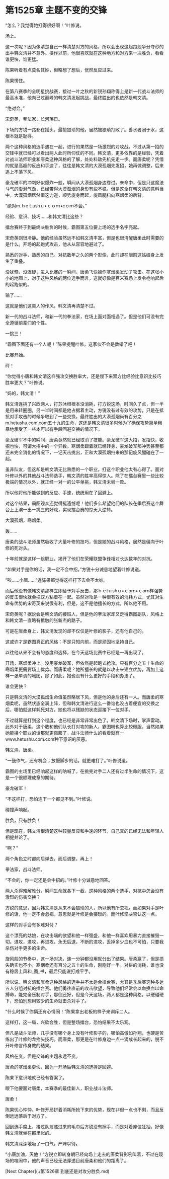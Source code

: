 # 第1525章 主题不变的交锋

“怎么？我觉得她打得很好啊！”叶修说。

场上。

这一次呢？因为像清楚自己一样清楚对方的风格，所以会出现这起跑般争分夺秒的出手韩文清并不意外。换作以前，他很喜欢就在这种地方和对方来一决胜负，看看谁更快，谁更猛。

陈果听着有点莫名其妙，但略想了想后，恍然反应过来。

陈果愣住。

在第八赛季的全明星挑战赛，接过一叶之秋的新锐孙翔称得上是新一代战斗法师的最高水准，他向已过巅峰的韩文清发起挑战，最终胜出的也依然是韩文清。

“绝对会。”

宋奇英，拳法家，长河落日。

下场的方锐一路都在摇头，最擅猥琐的他，居然被猥琐打败了。善水者溺于水，这根本就是耻辱。

两个这种风格的选手遇在一起，进行的果然是一场激烈的对攻战。不过从第一招的交锋中就已经可以看出两人此时所仰仗的不同。韩文清，更多依靠的是经验，凭着对战斗法师职业和唐柔这种风格的了解，处处料敌先机先走一步。而唐柔呢？凭借的就是高超的反应和手速了，往往是韩文清的大漠孤烟先发招，她再做调整，后来追上不落下风。

豪龙破军的冲刺好似爆炸一般，瞬间从大漠孤烟身边卷过。未命中，但是只这魔法斗气的澎湃气劲，已经带得大漠孤烟的身形有些不稳。但是这全在韩文清的意料当中，大漠孤烟居然借这力道，顺势旋身而起，旋风腿扫向寒烟柔的后背。

“绝对m.ｈeｔushｕ•ｃｏｍ•cｏｍ不会。”

经验、意识、技巧……和韩文清比这些？

擂台赛终于到最终决胜负的时候，霸图第五位要上场的选手名字亮起。

宋奇英则很冷静。他的经验虽然远不如韩文清丰富，但是也很清醒唐柔此时需要的是什么。开场的起跑式攻击，他从从容容地避过了。

熟悉的对手，熟悉的自己。对抗数年之久的两个影像，此时却在眼前这姑娘身上发生了重叠。

没犹豫，没迟疑，进入比赛的一瞬间，唐柔飞快操作寒烟柔发动了攻击。在这张小小的地图上，对于这种风格的两位选手而言，这就好像是百米赛场上发令枪响起后的起跑似的。

输了……

这就是他们这类人的作风，韩文清再清楚不过。

新一代的战斗法师，和新一代的拳法家，在场上面对面相遇了。但是他们可没有完全遵循前辈们的个性。

一挑三！

“霸图下面还有一个人呢！”陈果提醒叶修，这家伙不会是数错了吧！

比赛开始。

砰！

“你觉得小唐和韩文清这样强攻交换胜率大，还是慢下来双方比经验比意识比技巧胜率更大？”叶修说。

“妈的，韩文清！”

韩文清连挑了兴欣两人，打苏沐橙根本没消耗，打方锐这场，时间久了点，但一半是用来转圈圈，另一半时间都是他占据着主动，方锐没有过有效的攻势，只是在抵抗对手攻击的时候争取到了一些交换，最终胜出的大漠孤烟尚有百分之m.hetushu.com.com五十九的生命，这还是韩文清很多时候为了确保攻势简单粗暴地承受了一些本可以有手段回避交换的情况下。

豪龙破军不中的瞬间，唐柔竟然就已经取消了技能。豪龙破军这大招，发招快，收招也快，可谓大招中的一个异数。寒烟柔跟着就已经转身，豪龙破军那冲势甚至都还未完全消化的情况下，一记天击挑出，正和大漠孤烟扫来的那记旋风腿磕在了一起。

虽非队友，但这却是韩文清无比熟悉的一个职业。打这个职业他太有心得了。面对叶修以外的其他战斗法师选手，韩文清的胜率高得惊人。除了在擂台赛里一些比较极端的情况以外，就正经一对一的公平单挑，韩文清未尝一败。

所以他将他所能做到的反应、手速，统统用在了回避上。

对这个结果，霸图观众还觉得挺遗憾呢！他们多么希望他们的队长在季后赛这个舞台上上演一出一挑三的好戏，实现擂台赛的惊天大逆转。

大漠孤烟，寒烟柔。

轰……

唐柔的战斗法师虽然吸收了大量叶修的技巧，但是她的战斗风格，居然是偏向于叶修的死对头。

十年前就是这样一组职业，揭开了他们在荣耀联盟争锋相对长达数年的对抗。

“如果对手是你的话，我一定不会中招。”方锐十分诚恳地望着叶修说道。

“唉……小唐……”连陈果都觉得这样打下去会不太妙。

而后他没有像韩文清那样立即给予对手反击，那ｈｅtｕshｕ•ｃoｍ•ｃoｍ样强势的反击很快就会把双方粘着在一起。虽然对攻是一种很有效的消耗方式，尤其对生命有优势的宋奇英来说很有利，但是，这不是他擅长的方式，所以他不用。

宋奇英呢？据说会是韩文清的接班人，但是他的拳法家却又走得霸图副队，风格上和韩文清一直略有抵触的张新杰的路子。

可是在唐柔身上，韩文清发现的却不仅仅是叶修的影子，还有他自己的。

这或许才是霸图真正的风格：不是只知向前，而是顽固地坚持自己。

以往他从来不会有的态度和选择，在今天这场比赛中已经是一再出现了。

开场，寒烟柔冲上。没用豪龙破军，但依然是起跑式抢攻。只有百分之五十生命的寒烟柔更需要场上优势。而唐柔呢？她所擅长的就是以攻击来建立优势，再加上这样一张单调的地图，除了如此，她也没有什么更好的手段和办法了。

谁会更快？

只是韩文清的大漠孤烟生命值虽然略居下风，但是他的身后还有一人。而唐柔的寒烟柔呢，虽然状态全满上阵，但和韩文清进行这么一番谁也没占着便宜的交换之后，哪怕就这样耗死对方，她也将以残缺的状态迎接下一位对手。

不过就算是打到这个程度，也已经是非常非常出色了。韩文清下场时，掌声雷动。此外对于唐柔，这个敢和他们队长打对攻的新人，霸图粉也算比较佩服，当然如果她能换个职业的话那就更佩服了，战斗法师什么的看着就有一www.hetushu.com.com种下意识的厌恶。

韩文清，唐柔。

“一鼓作气，还有机会；放慢脚步的话，就更难打了。”叶修说道。

霸图的主场里已经响起这样的呐喊了。在挑完对手二人还有过半生命的情况下，这是一个很顺理成章的期待。

豪龙破军！

“不这样打，恐怕连下一个都见不到。”叶修说。

碰撞声响起。

胜负，只有胜负！

但是现在，韩文清很清楚这种较量反应和手速的环节，自己真的已经无法和年轻人相提并论了。

“啊？”

两个角色立时都向后弹去，而后调整，再上！

拳法家，战斗法师。

“不会的，你一定还是会中招的。”叶修十分诚恳地回答。

两人杀得难解难分，瞬间生命就各下一截，这种风格的两个选手，对抗中怎会没有激烈的伤害交换？

方锐的意思，因为韩文清是从来不会猥琐的人，所以他有所忽视。而如果对手是叶修的话，他一定不会忽视，意思就是叶修是会猥琐的。而叶修坚决否认这一点。

这样的对手会有多难对付？

这个漂亮的姑娘，在攻击端的欲望和他一样强盛，和他一样喜欢用暴力直接摧毁一切。进攻，进攻，再进攻，永无后退，不断的进攻，丢掉多少血也不可怕，只要我杀伤对手更多的生命。

旋风般的节奏中，这一场对决，连一分钟都没用就分出了结果。唐柔赢了，但是损失确实也不小，寒烟柔还有百分之五十的生命，刚刚好一半。对拼的消耗，谁也没有稳居上风和_图_书，最后只能说打成平手。

所以说，韩文清和唐柔这种风格的选手并不太适合擂台赛，尤其是季后赛这种多达五人分组对抗的擂台赛。他们勇往直前的攻击欲望，导致他们经常会以血换血以命搏命，能完全压制对手，那倒还好，但是今天这场，两人都是这种风格，以硬碰硬下，恐怕别想用较少的生命就击杀对手了。

“什么时候了你俩还有心情闹！”陈果拿出老板的样子来训斥二人。

这样打，这一局，兴欣会胜，但是整场擂台，恐怕结果不太乐观。

但凡是战斗法师，几乎没有哪个身上没有叶修影子的，哪怕高傲如孙翔，也硬是苦练出了叶修的龙抬头技巧。而唐柔，那更是在叶修身边一点一滴成长起来的，脱不开叶修言传身教的结果。

风格在变，但是交锋的主题永远不变。

唐柔的寒烟柔更快，因为一开场后韩文清的选择是回避。

陈果下意识地就已经有答案了。

眼下他要面对唐柔，本赛季的最佳新人，职业战斗法师。

唐柔！

陈果忧心忡忡。叶修开局拼着消耗所抢下来的优势，现在非但一点也不剩，而且反倒远远落后于对方了。

回到选手席上，接过队友递过来的毛巾后方锐没有擦手，而是对着座位狂抽，好像韩文清就坐在那里似的。

韩文清深深地吸了一口气，严阵以待。

“小唐加油，灭他！”方锐立即转身朝已经向场上走去的唐柔背影吼叫着，不过在现场的喧闹中，他的声音已经无法穿透目前唐柔和他们的距离了。



[Next Chapter](./第1526章 到底还是对攻分胜负.md)